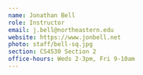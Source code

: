 ```yaml
---
name: Jonathan Bell
role: Instructor
email: j.bell@northeastern.edu
website: https://www.jonbell.net
photo: staff/bell-sq.jpg
section: CS4530 Section 2
office-hours: Weds 2-3pm, Fri 9-10am
---
```



